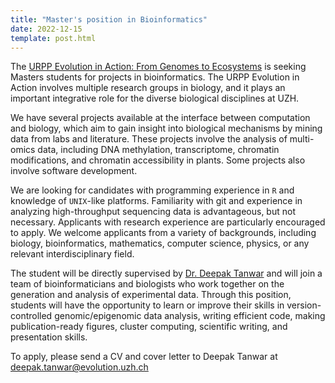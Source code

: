 ```yaml
---
title: "Master's position in Bioinformatics"
date: 2022-12-15
template: post.html
---
```

 
The [URPP Evolution in Action: From Genomes to Ecosystems](https://www.evolution.uzh.ch/en.html) is seeking Masters students for projects in bioinformatics. The URPP Evolution in Action involves multiple research groups in biology, and it 
plays an important integrative role for the diverse biological disciplines at UZH.

We have several projects available at the interface between computation and biology, which aim to gain insight into biological mechanisms by mining data from labs and literature. These projects involve the analysis of multi-omics data, 
including DNA methylation, transcriptome, chromatin modifications, and chromatin accessibility in plants. Some projects also involve software development.

We are looking for candidates with programming experience in `R` and knowledge of `UNIX`-like platforms. Familiarity with git and experience in analyzing high-throughput sequencing data is advantageous, but not necessary. Applicants with 
research experience are particularly encouraged to apply. We welcome applicants from a variety of backgrounds, including biology, bioinformatics, mathematics, computer science, physics, or any relevant interdisciplinary field.

The student will be directly supervised by [Dr. Deepak Tanwar](https://www.evolution.uzh.ch/en/aboutus/bioinformatics.html) and will join a team of bioinformaticians and biologists who work together on the generation and analysis of 
experimental data. Through this position, students will have the opportunity to learn or improve their skills in version-controlled genomic/epigenomic data analysis, writing efficient code, making publication-ready figures, cluster 
computing, scientific writing, and presentation skills.

To apply, please send a CV and cover letter to Deepak Tanwar at [deepak.tanwar@evolution.uzh.ch](mailto:deepak.tanwar@evolution.uzh.ch)
